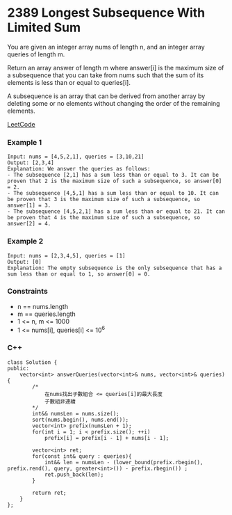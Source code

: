 # 2389 Longest Subsequence With Limited Sum

You are given an integer array nums of length n, and an integer array queries of length m.

Return an array answer of length m where answer[i] is the maximum size of a subsequence that you can take from nums such that the sum of its elements is less than or equal to queries[i].

A subsequence is an array that can be derived from another array by deleting some or no elements without changing the order of the remaining elements.

[LeetCode](https://leetcode.cn/problems/longest-subsequence-with-limited-sum/)


### Example 1

```
Input: nums = [4,5,2,1], queries = [3,10,21]
Output: [2,3,4]
Explanation: We answer the queries as follows:
- The subsequence [2,1] has a sum less than or equal to 3. It can be proven that 2 is the maximum size of such a subsequence, so answer[0] = 2.
- The subsequence [4,5,1] has a sum less than or equal to 10. It can be proven that 3 is the maximum size of such a subsequence, so answer[1] = 3.
- The subsequence [4,5,2,1] has a sum less than or equal to 21. It can be proven that 4 is the maximum size of such a subsequence, so answer[2] = 4.
```

### Example 2

```
Input: nums = [2,3,4,5], queries = [1]
Output: [0]
Explanation: The empty subsequence is the only subsequence that has a sum less than or equal to 1, so answer[0] = 0.
```

### Constraints

* n == nums.length
* m == queries.length
* 1 <= n, m <= 1000
* 1 <= nums[i], queries[i] <= 10<sup>6</sup>

### C++ 

```
class Solution {
public:
    vector<int> answerQueries(vector<int>& nums, vector<int>& queries) {
        /*
            在nums找出子數組合 <= queries[i]的最大長度
            子數組非連續
        */
        int&& numsLen = nums.size();
        sort(nums.begin(), nums.end());
        vector<int> prefix(numsLen + 1);
        for(int i = 1; i < prefix.size(); ++i)
            prefix[i] = prefix[i - 1] + nums[i - 1];
        
        vector<int> ret;
        for(const int& query : queries){
            int&& len = numsLen - (lower_bound(prefix.rbegin(), prefix.rend(), query, greater<int>()) - prefix.rbegin()) ;
            ret.push_back(len);
        }

        return ret;        
    }
};
```